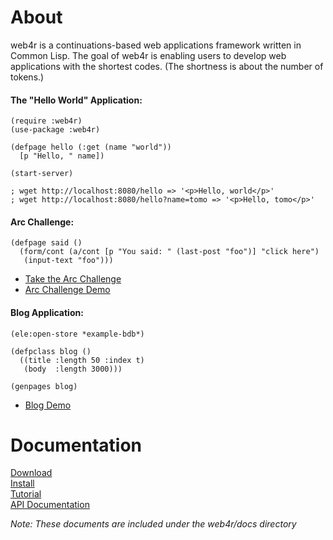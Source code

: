 About
======
web4r is a continuations-based web applications framework written in Common Lisp. The goal of web4r is enabling users to develop web applications with the shortest codes. (The shortness is about the number of tokens.)

#### The "Hello World" Application:

    (require :web4r)
    (use-package :web4r)
    
    (defpage hello (:get (name "world"))
      [p "Hello, " name])
    
    (start-server)

    ; wget http://localhost:8080/hello => '<p>Hello, world</p>'
    ; wget http://localhost:8080/hello?name=tomo => '<p>Hello, tomo</p>'

#### Arc Challenge:

    (defpage said ()
      (form/cont (a/cont [p "You said: " (last-post "foo")] "click here")
       (input-text "foo")))

- [Take the Arc Challenge](http://www.paulgraham.com/arcchallenge.html)
- [Arc Challenge Demo](http://demo.web4r.org/said)

#### Blog Application:

    (ele:open-store *example-bdb*)

    (defpclass blog ()
      ((title :length 50 :index t)
       (body  :length 3000)))
    
    (genpages blog)

- [Blog Demo](http://demo.web4r.org/blog)

Documentation
==============
[Download](http://web4r.org/en/download)  
[Install](http://web4r.org/en/install)  
[Tutorial](http://web4r.org/en/tutorial)  
[API Documentation](http://web4r.org/en/api)  

*Note: These documents are included under the web4r/docs directory*
